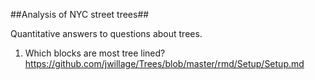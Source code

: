 ##Analysis of NYC street trees##

Quantitative answers to questions about trees.  

1) Which blocks are most tree lined?  
https://github.com/jwillage/Trees/blob/master/rmd/Setup/Setup.md
